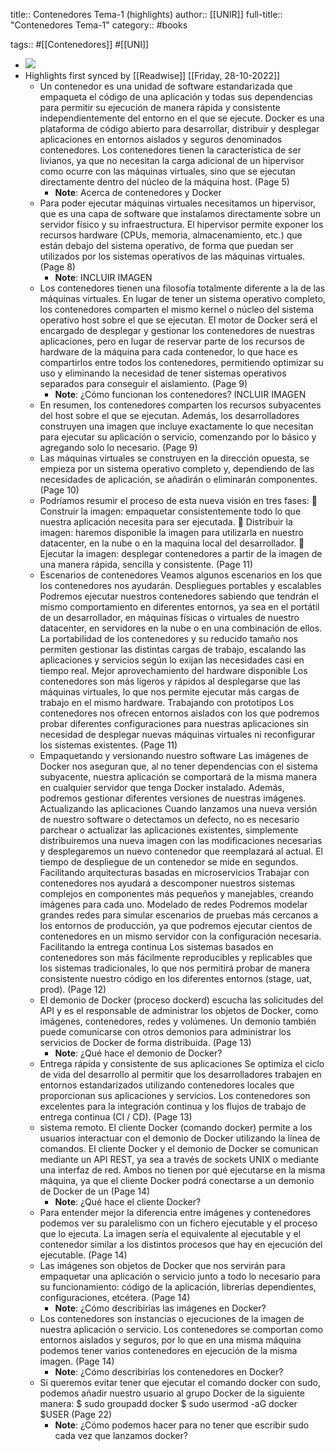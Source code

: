 title:: Contenedores Tema-1 (highlights)
author:: [[UNIR]]
full-title:: "Contenedores Tema-1"
category:: #books

tags:: #[[Contenedores]] #[[UNI]]

- ![](https://readwise-assets.s3.amazonaws.com/media/uploaded_book_covers/profile_22942/97cc1d28-1745-4233-9c46-fa97ce5566b9.jpg)
- Highlights first synced by [[Readwise]] [[Friday, 28-10-2022]]
	- Un contenedor es una unidad de software estandarizada que empaqueta el código de una  aplicación  y todas  sus  dependencias para  permitir  su ejecución de  manera rápida y consistente independientemente del entorno en el que se ejecute. Docker es una plataforma de código abierto para desarrollar, distribuir y desplegar aplicaciones en entornos aislados y seguros denominados contenedores. Los contenedores tienen la característica de ser livianos, ya que no necesitan la carga adicional  de  un  hipervisor  como  ocurre  con  las  máquinas  virtuales,  sino  que  se ejecutan directamente dentro del núcleo de la máquina host. (Page 5)
		- **Note**: Acerca de contenedores y Docker
	- Para poder ejecutar máquinas virtuales necesitamos un hipervisor, que es una capa de  software  que instalamos  directamente  sobre  un  servidor  físico  y  su infraestructura.  El  hipervisor  permite  exponer  los  recursos  hardware  (CPUs, memoria, almacenamiento, etc.) que están debajo del sistema operativo, de forma que puedan ser utilizados por los sistemas operativos de las máquinas virtuales. (Page 8)
		- **Note**: INCLUIR IMAGEN
	- Los  contenedores  tienen  una  filosofía  totalmente  diferente  a  la  de  las  máquinas virtuales.  En  lugar  de  tener  un  sistema  operativo  completo,  los  contenedores comparten  el  mismo  kernel  o  núcleo  del  sistema  operativo  host  sobre  el  que  se ejecutan. El motor de Docker será el encargado de desplegar y gestionar los contenedores de nuestras aplicaciones, pero en lugar de reservar parte de los recursos de hardware de  la  máquina para  cada  contenedor,  lo  que hace  es  compartirlos  entre  todos  los contenedores,  permitiendo  optimizar  su  uso  y  eliminando  la  necesidad  de  tener sistemas operativos separados para conseguir el aislamiento. (Page 9)
		- **Note**: ¿Cómo funcionan los contenedores?
		  INCLUIR IMAGEN
	- En resumen, los contenedores comparten los recursos subyacentes del host sobre el que  se  ejecutan.  Además,  los  desarrolladores  construyen  una  imagen  que  incluye exactamente lo que necesitan para ejecutar su aplicación o servicio, comenzando por lo básico y agregando solo lo necesario. (Page 9)
	- Las  máquinas  virtuales  se  construyen  en  la  dirección  opuesta,  se  empieza  por  un sistema  operativo  completo  y,  dependiendo  de  las  necesidades  de  aplicación,  se añadirán o eliminarán componentes. (Page 10)
	- Podríamos resumir el proceso de esta nueva visión en tres fases:   Construir  la  imagen:  empaquetar  consistentemente  todo lo  que  nuestra aplicación necesita para ser ejecutada.   Distribuir  la  imagen:  haremos  disponible  la  imagen  para  utilizarla  en  nuestro datacenter, en la nube o en la maquina local del desarrollador.   Ejecutar la imagen: desplegar contenedores a partir de la imagen de una manera rápida, sencilla y consistente. (Page 11)
	- Escenarios de contenedores Veamos algunos escenarios en los que los contenedores nos ayudarán. Despliegues portables y escalables Podremos  ejecutar  nuestros  contenedores  sabiendo  que  tendrán  el  mismo comportamiento en diferentes entornos, ya sea en el portátil de un desarrollador, en máquinas físicas o virtuales de nuestro datacenter, en servidores en la nube o en una combinación de ellos. La portabilidad de los contenedores y su reducido tamaño nos permiten gestionar las distintas cargas de trabajo, escalando las aplicaciones y servicios según lo exijan las necesidades casi en tiempo real. Mejor aprovechamiento del hardware disponible Los contenedores son más ligeros y rápidos al desplegarse que las máquinas virtuales, lo que nos permite ejecutar más cargas de trabajo en el mismo hardware. Trabajando con prototipos Los  contenedores  nos  ofrecen  entornos  aislados  con  los  que  podremos  probar diferentes  configuraciones  para  nuestras  aplicaciones  sin  necesidad  de  desplegar nuevas máquinas virtuales ni reconfigurar los sistemas existentes. (Page 11)
	- Empaquetando y versionando nuestro software Las imágenes de Docker nos aseguran que, al no tener dependencias con el sistema subyacente,  nuestra  aplicación  se  comportará  de  la  misma  manera  en  cualquier servidor  que  tenga  Docker  instalado.  Además,  podremos  gestionar  diferentes versiones de nuestras imágenes. Actualizando las aplicaciones Cuando lanzamos una nueva versión de nuestro software o detectamos un defecto, no  es  necesario  parchear  o  actualizar  las  aplicaciones  existentes,  simplemente distribuiremos  una  nueva imagen  con las  modificaciones  necesarias  y desplegaremos  un  nuevo  contenedor  que  reemplazará  al  actual.  El  tiempo  de despliegue de un contenedor se mide en segundos. Facilitando arquitecturas basadas en microservicios Trabajar con contenedores nos ayudará a descomponer nuestros sistemas complejos en componentes más pequeños y manejables, creando imágenes para cada uno. Modelado de redes Podremos modelar grandes redes para simular escenarios de pruebas más cercanos a los entornos de producción, ya que podremos ejecutar cientos de contenedores en un mismo servidor con la configuración necesaria. Facilitando la entrega continua Los  sistemas  basados  en  contenedores  son  más  fácilmente  reproducibles  y replicables  que  los  sistemas  tradicionales,  lo que  nos  permitirá  probar de  manera consistente nuestro código en los diferentes entornos (stage, uat, prod). (Page 12)
	- El  demonio  de  Docker  (proceso  dockerd)  escucha  las  solicitudes  del  API  y  es  el responsable  de  administrar  los  objetos  de  Docker,  como  imágenes,  contenedores, redes  y  volúmenes.  Un demonio  también puede  comunicarse  con otros  demonios para administrar los servicios de Docker de forma distribuida. (Page 13)
		- **Note**: ¿Qué hace el demonio de Docker?
	- Entrega rápida y consistente de sus aplicaciones Se optimiza el ciclo de vida del desarrollo al permitir que los desarrolladores trabajen en  entornos  estandarizados  utilizando  contenedores  locales  que  proporcionan  sus aplicaciones  y  servicios.  Los  contenedores  son  excelentes  para  la  integración continua y los flujos de trabajo de entrega continua (CI / CD). (Page 13)
	- sistema remoto. El  cliente  Docker  (comando  docker)  permite  a  los  usuarios  interactuar  con  el demonio de Docker utilizando la línea de comandos. El cliente Docker y el demonio de Docker se comunican mediante un API REST, ya sea a través de sockets UNIX o mediante  una  interfaz  de  red.  Ambos  no  tienen  por  qué  ejecutarse  en  la  misma máquina, ya que el cliente Docker podrá conectarse a un demonio de Docker de un (Page 14)
		- **Note**: ¿Qué hace el cliente Docker?
	- Para entender mejor la diferencia entre imágenes y contenedores podemos ver su paralelismo con un fichero ejecutable y el proceso que lo ejecuta. La imagen sería el equivalente al ejecutable y el contenedor similar a los distintos procesos que hay en ejecución del ejecutable. (Page 14)
	- Las  imágenes  son  objetos  de  Docker  que  nos  servirán  para  empaquetar  una aplicación o servicio junto a todo lo necesario para su funcionamiento: código de la aplicación, librerías dependientes, configuraciones, etcétera. (Page 14)
		- **Note**: ¿Cómo describirías las imágenes en Docker?
	- Los contenedores son instancias o ejecuciones de la imagen de nuestra aplicación o servicio. Los contenedores se comportan como entornos aislados y seguros, por lo que en una misma máquina podemos tener varios contenedores en ejecución de la misma imagen. (Page 14)
		- **Note**: ¿Cómo describirías los contenedores en Docker?
	- Si queremos evitar tener que ejecutar el comando docker con sudo, podemos añadir nuestro usuario al grupo Docker de la siguiente manera: $ sudo groupadd docker $ sudo usermod -aG docker $USER (Page 22)
		- **Note**: ¿Cómo podemos hacer para no tener que escribir sudo cada vez que lanzamos docker?